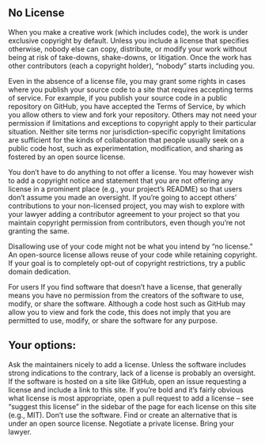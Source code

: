 ## No License

When you make a creative work (which includes code), the work is under exclusive copyright by default. 
Unless you include a license that specifies otherwise, nobody else can copy, distribute, or modify your work without 
being at risk of take-downs, shake-downs, or litigation. 
Once the work has other contributors (each a copyright holder), “nobody” starts including you.

Even in the absence of a license file, you may grant some rights in cases where you publish your source code to a 
site that requires accepting terms of service. For example, if you publish your source code in a public repository on GitHub,
you have accepted the Terms of Service, by which you allow others to view and fork your repository. 
Others may not need your permission if limitations and exceptions to copyright apply to their particular situation. 
Neither site terms nor jurisdiction-specific copyright limitations are sufficient for the kinds of collaboration that 
people usually seek on a public code host, such as experimentation, modification, and sharing as fostered by an open 
source license.

You don’t have to do anything to not offer a license. You may however wish to add a copyright notice and statement that 
you are not offering any license in a prominent place (e.g., your project’s README) so that users don’t assume you made 
an oversight. If you’re going to accept others’ contributions to your non-licensed project, you may wish to explore with
your lawyer adding a contributor agreement to your project so that you maintain copyright permission from contributors, 
even though you’re not granting the same.

Disallowing use of your code might not be what you intend by “no license.” An open-source license allows reuse of your code
while retaining copyright. If your goal is to completely opt-out of copyright restrictions, try a public domain dedication.

For users
If you find software that doesn’t have a license, that generally means you have no permission from the creators of 
the software to use, modify, or share the software. Although a code host such as GitHub may allow you to view and fork the code,
this does not imply that you are permitted to use, modify, or share the software for any purpose.

## Your options:

Ask the maintainers nicely to add a license. Unless the software includes strong indications to the contrary, 
lack of a license is probably an oversight. If the software is hosted on a site like GitHub, open an issue requesting
a license and include a link to this site. If you’re bold and it’s fairly obvious what license is most appropriate,
open a pull request to add a license – see “suggest this license” in the sidebar of the page for each license on this 
site (e.g., MIT).
Don’t use the software. Find or create an alternative that is under an open source license.
Negotiate a private license. Bring your lawyer.
